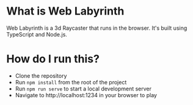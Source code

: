 # What is Web Labyrinth
Web Labyrinth is a 3d Raycaster that runs in the browser. It's built using TypeScript and Node.js.

# How do I run this?
- Clone the repository
- Run `npm install` from the root of the project
- Run `npm run serve` to start a local development server
- Navigate to http://localhost:1234 in your browser to play

